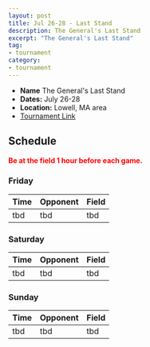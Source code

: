 ```yaml
---
layout: post
title: Jul 26-28 - Last Stand
description: The General's Last Stand
excerpt: "The General's Last Stand"
tag:
- tournament
category:
- tournament
---
```

* **Name** The General's Last Stand
* **Dates:** July 26-28
* **Location:**  Lowell, MA area
* [Tournament Link](http://www.asanewengland.com/TournamentDetails.aspx?TournamentKey=5216)

## Schedule
**<span style="color:red">Be at the field 1 hour before each game.</span>**

### Friday

| Time | Opponent | Field |
|:---  |:---      |:---   |
| tbd  | tbd      | tbd   |


### Saturday

| Time | Opponent | Field |
|:---  |:---      |:---   |
| tbd  | tbd      | tbd   |


### Sunday

| Time | Opponent | Field |
|:---  |:---      |:---   |
| tbd  | tbd      | tbd   |

